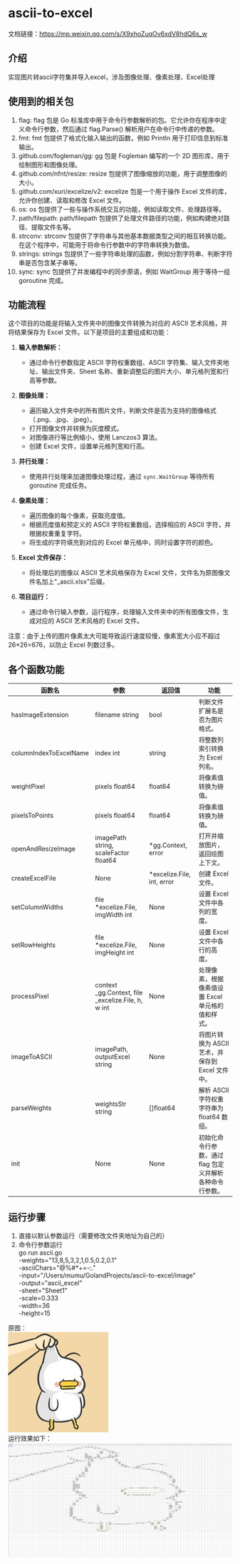 # ascii-to-excel
文档链接：https://mp.weixin.qq.com/s/X9xhoZuqOv6xdV8hdQ6s_w
## 介绍
实现图片转ascii字符集并导入excel，涉及图像处理、像素处理、Excel处理
## 使用到的相关包
1. flag: flag 包是 Go 标准库中用于命令行参数解析的包。它允许你在程序中定义命令行参数，然后通过 flag.Parse() 解析用户在命令行中传递的参数。
2.  fmt: fmt 包提供了格式化输入输出的函数，例如 Println 用于打印信息到标准输出。
3.  github.com/fogleman/gg: gg 包是 Fogleman 编写的一个 2D 图形库，用于绘制图形和图像处理。
4.  github.com/nfnt/resize: resize 包提供了图像缩放的功能，用于调整图像的大小。
5.  github.com/xuri/excelize/v2: excelize 包是一个用于操作 Excel 文件的库，允许你创建、读取和修改 Excel 文件。
6.  os: os 包提供了一些与操作系统交互的功能，例如读取文件、处理路径等。
7.  path/filepath: path/filepath 包提供了处理文件路径的功能，例如构建绝对路径、提取文件名等。
8.  strconv: strconv 包提供了字符串与其他基本数据类型之间的相互转换功能。在这个程序中，可能用于将命令行参数中的字符串转换为数值。
9.  strings: strings 包提供了一些字符串处理的函数，例如分割字符串、判断字符串是否包含某子串等。
10.  sync: sync 包提供了并发编程中的同步原语，例如 WaitGroup 用于等待一组 goroutine 完成。 
## 功能流程
这个项目的功能是将输入文件夹中的图像文件转换为对应的 ASCII 艺术风格，并将结果保存为 Excel 文件。以下是项目的主要组成和功能：

1. **输入参数解析：**
    - 通过命令行参数指定 ASCII 字符权重数组、ASCII 字符集、输入文件夹地址、输出文件夹、Sheet 名称、重新调整后的图片大小、单元格列宽和行高等参数。

2. **图像处理：**
    - 遍历输入文件夹中的所有图片文件，判断文件是否为支持的图像格式（.png、.jpg、.jpeg）。
    - 打开图像文件并转换为灰度模式。
    - 对图像进行等比例缩小，使用 Lanczos3 算法。
    - 创建 Excel 文件，设置单元格列宽和行高。

3. **并行处理：**
    - 使用并行处理来加速图像处理过程，通过 `sync.WaitGroup` 等待所有 goroutine 完成任务。

4. **像素处理：**
    - 遍历图像的每个像素，获取亮度值。
    - 根据亮度值和预定义的 ASCII 字符权重数组，选择相应的 ASCII 字符，并根据权重重复字符。
    - 将生成的字符填充到对应的 Excel 单元格中，同时设置字符的颜色。

5. **Excel 文件保存：**
    - 将处理后的图像以 ASCII 艺术风格保存为 Excel 文件，文件名为原图像文件名加上"_ascii.xlsx"后缀。

6. **项目运行：**
    - 通过命令行输入参数，运行程序，处理输入文件夹中的所有图像文件，生成对应的 ASCII 艺术风格的 Excel 文件。

注意：由于上传的图片像素太大可能导致运行速度较慢，像素宽大小应不超过 26*26=676，以防止 Excel 列数过多。
## 各个函数功能
| 函数名 | 参数 | 返回值 | 功能 |
| --- | --- | --- | --- |
| hasImageExtension | filename string | bool | 判断文件扩展名是否为图片格式。 |
| columnIndexToExcelName | index int | string | 将整数列索引转换为 Excel 列名。 |
| weightPixel | pixels float64 | float64 | 将像素值转换为磅值。 |
| pixelsToPoints | pixels float64 | float64 | 将像素值转换为磅值。 |
| openAndResizeImage | imagePath string, scaleFactor float64 | *gg.Context, error | 打开并缩放图片，返回绘图上下文。 |
| createExcelFile | None | *excelize.File, int, error | 创建 Excel 文件。 |
| setColumnWidths | file *excelize.File, imgWidth int | None | 设置 Excel 文件中各列的宽度。 |
| setRowHeights | file *excelize.File, imgHeight int | None | 设置 Excel 文件中各行的高度。 |
| processPixel | context _gg.Context, file _excelize.File, h, w int | None | 处理像素，根据像素值设置 Excel 单元格的值和样式。 |
| imageToASCII | imagePath, outputExcel string | None | 将图片转换为 ASCII 艺术，并保存到 Excel 文件中。 |
| parseWeights | weightsStr string | []float64 | 解析 ASCII 字符权重字符串为 float64 数组。 |
| init | None | None | 初始化命令行参数，通过 flag 包定义并解析各种命令行参数。

## 运行步骤
1. 直接以默认参数运行（需要修改文件夹地址为自己的）
2. 命令行参数运行\
   go run ascii.go \
   -weights="13,8,5,3,2,1,0.5,0.2,0.1" \
   -asciiChars="@%#*+=-:." \
   -input="/Users/mumu/GolandProjects/ascii-to-excel/image" \
   -output="ascii_excel" \
   -sheet="Sheet1" \
   -scale=0.333 \
   -width=36 \
   -height=15

原图：\
![1.jpeg](image%2F1.jpeg)\
运行效果如下：
![img.png](img.png)
